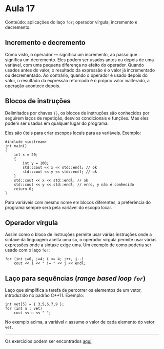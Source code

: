 # Aula 17

Conteúdo: aplicações do laço `for`; operador vírgula; incremento e decremento.

## Incremento e decremento

Como visto, o operador `++` significa um incremento, ao passo que `--` significa um decremento. Eles podem ser usados antes ou depois de uma variável, com uma pequena diferença no efeito do operador. Quando usados antes do valor, o resultado da expressão é o valor já incrementado ou decrementado. Ao contrário, quando o operador é usado depois do valor, o resultado da expressão retornado é o próprio valor inalterado, a operação acontece depois.

## Blocos de instruções

Delimitados por chaves `{}`, os blocos de instruções são conhecidos por seguirem laços de repetição, desvios condicionais e funções. Mas eles podem ser usados em qualquer lugar do programa.

Eles são úteis para criar escopos locais para as variáveis. Exemplo:

```
#include <iostream>
int main()
{
    int x = 20;
    {
        int y = 100;
        std::cout << x << std::endl; // ok
        std::cout << y << std::endl; // ok
    }
    std::cout << x << std::endl; // ok
    std::cout << y << std::endl; // erro, y não é conhecido
    return 0;
}
```

Para variáveis com mesmo nome em blocos diferentes, a preferência do programa sempre será pela variável do escopo local.

## Operador vírgula

Assim como o bloco de instruções permite usar várias instruções onde a sintaxe da linguagem aceita uma só, o operador vírgula permite usar várias expressões onde a sintaxe exige uma. Um exemplo de como poderia ser usado com o laço `for`:

```
for (int i=0, j=4; i <= 4; i++, j--)
    cout << i << " != " << j << endl;
```

## Laço para sequências (*range based loop `for`*)

Laço que simplifica a tarefa de percorrer os elementos de um vetor, introduzido no padrão C++11. Exemplo:

```
int vet[5] = { 3,5,6,7,9 };
for (int n : vet)
    cout << n << " ";
```

No exemplo acima, a variável `n` assume o valor de cada elemento do vetor `vet`.

---

Os exercícios podem ser encontrados [aqui](https://github.com/JudsonSS/ProgComp/blob/master/Labs/Lab17/Lab17.pdf).
